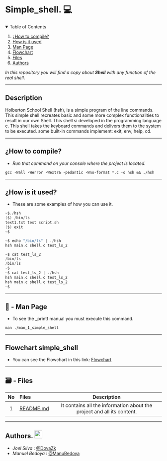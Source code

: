 # Simple_shell. 💻

<!-- TABLE OF CONTENTS -->
<details open="open">
  <summary>Table of Contents</summary>
  <ol>
    <li> <a href="#how-to-compile">¿How to compile?</a></li>
    <li><a href="#getting-started">How is it used</a></li>
    <li><a href="#usage">Man Page</a></li>
    <li><a href="#roadmap">Flowchart</a></li>
    <li><a href="#contributing">Files</a></li>
    <li><a href="#Authors">Authors</a></li>
  </ol>
</details>

_In this repository you will find a copy about ***Shell*** with any function of the real shell_.

---
## Description
Holberton School Shell (hsh), is a simple program of the line commands. This simple shell recreates basic and some more complex functionalities to result in our own Shell. This shell si developed in the programming language c. This shell takes the keyboard commands and delivers them to the system to be executed. some built-in commands implement: exit, env, help, cd.

---
## ¿How to compile?

- _Run that command on your console where the project is located._

```
gcc -Wall -Werror -Wextra -pedantic -Wno-format *.c -o hsh && ./hsh
```
---

## ¿How is it used?

- These are some examples of how you can use it.

```c
~$./hsh
($) /bin/ls
text1.txt test script.sh
($) exit
~$
```
```c
~$ echo "/bin/ls" | ./hsh
hsh main.c shell.c test_ls_2
```
```c
~$ cat test_ls_2
/bin/ls
/bin/ls
~$
~$ cat test_ls_2 | ./hsh
hsh main.c shell.c test_ls_2
hsh main.c shell.c test_ls_2
~$
```
---
## 📖 - Man Page

* To see the _printf manual you must execute this command.

```
man ./man_1_simple_shell
```
---

## Flowchart simple_shell

* You can see the Flowchart in this link: <a href="https://miro.com/app/board/o9J_lJl4RUA=/">Flowchart</a>

---

## 🗃 - Files

No|Files|Description
:---:|:---|:---:
1|[README.md](./README.md)| It contains all the information about the project and all its content.

---

## Authors. <img src="https://image.flaticon.com/icons/png/512/25/25231.png" width="25" height="25">

- *Joel Silva* : [@DovaZk](https://github.com/DovaZk)
- *Manuel Bedoya* : [@ManuBedoya](https://github.com/ManuBedoya)
